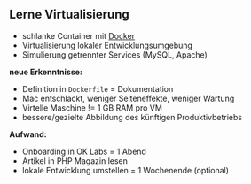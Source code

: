 ##  Lerne Virtualisierung

- schlanke Container mit [Docker](https://www.docker.com/)
- Virtualisierung lokaler Entwicklungsumgebung
- Simulierung getrennter Services (MySQL, Apache)

**neue Erkenntnisse:**

- Definition in `Dockerfile` = Dokumentation
- Mac entschlackt, weniger Seiteneffekte, weniger Wartung
- Virtelle Maschine != 1 GB RAM pro VM
- bessere/gezielte Abbildung des künftigen Produktivbetriebs

**Aufwand:**

- Onboarding in OK Labs = 1 Abend
- Artikel in PHP Magazin lesen
- lokale Entwicklung umstellen = 1 Wochenende (optional)

